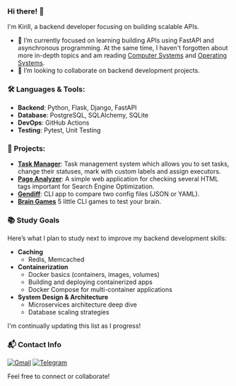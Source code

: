 ### Hi there! 👋

I'm Kirill, a backend developer focusing on building scalable APIs.

- 🌱 I’m currently focused on learning building APIs using FastAPI and asynchronous programming. At the same time, I haven't forgotten about more in-depth topics and am reading [Computer Systems](https://www.amazon.com/Computer-Systems-Programmers-Perspective-3rd/dp/013409266X) and [Operating Systems](https://pages.cs.wisc.edu/~remzi/OSTEP/).
- 👯 I’m looking to collaborate on backend development projects.

### 🛠️ Languages & Tools:
- **Backend**: Python, Flask, Django, FastAPI
- **Database**: PostgreSQL, SQLAlchemy, SQLite
- **DevOps**: GitHub Actions
- **Testing**: Pytest, Unit Testing

### 🚀 Projects:
- **[Task Manager](https://github.com/shortykevich/TaskManager)**: Task management system which allows you to set tasks, change their statuses, mark with custom labels and assign executors.
- **[Page Analyzer](https://github.com/shortykevich/PageAnalyzer)**: A simple web application for checking several HTML tags important for Search Engine Optimization.
- **[Gendiff](https://github.com/shortykevich/GenDiff)**: CLI app to compare two config files (JSON or YAML).
- **[Brain Games](https://github.com/shortykevich/BrainGames)** 5 little CLI games to test your brain.

### 📚 Study Goals

Here’s what I plan to study next to improve my backend development skills:

- **Caching**
  - Redis, Memcached
- **Containerization**
  - Docker basics (containers, images, volumes)
  - Building and deploying containerized apps
  - Docker Compose for multi-container applications
- **System Design & Architecture**
  - Microservices architecture deep dive
  - Database scaling strategies

I'm continually updating this list as I progress!

### 📬 Contact Info

[![Gmail](https://img.shields.io/badge/Gmail-D14836?style=for-the-badge&logo=gmail&logoColor=white)](mailto:shortykofficial@gmail.com)
[![Telegram](https://img.shields.io/badge/Telegram-2CA5E0?style=for-the-badge&logo=telegram&logoColor=white)](https://t.me/shrtyk)

Feel free to connect or collaborate!
